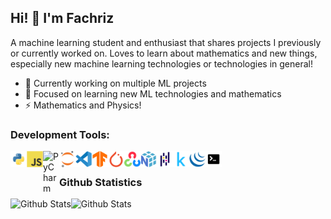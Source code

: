 ## Hi! 👋 I'm Fachriz

A machine learning student and enthusiast that shares projects I previously or currently worked on. Loves to learn about mathematics and new things, especially new machine learning technologies or technologies in general!

-   🔭 Currently working on multiple ML projects
-   🌱 Focused on learning new ML technologies and mathematics
-   ⚡ Mathematics and Physics!

### Development Tools:

[<img align="left" alt="Python" width="26px" src="https://raw.githubusercontent.com/github/explore/80688e429a7d4ef2fca1e82350fe8e3517d3494d/topics/python/python.png" />][python]
[<img align="left" alt="JavaScript" width="26px" src="https://raw.githubusercontent.com/devicons/devicon/master/icons/javascript/javascript-original.svg" />][js]
[<img align="left" alt="PyCharm" width="26px" src="https://img.icons8.com/color/452/pycharm.png" />][pycharm]
[<img align="left" alt="Jupyter Notebook" width="26px" src="https://raw.githubusercontent.com/devicons/devicon/master/icons/jupyter/jupyter-original.svg" />][jupyter]
[<img align="left" alt="Visual Studio Code" width="26px" src="https://raw.githubusercontent.com/devicons/devicon/master/icons/vscode/vscode-original.svg" />][vcs]
[<img align="left" alt="TensorFlow" width="26px" src="https://raw.githubusercontent.com/devicons/devicon/master/icons/tensorflow/tensorflow-original.svg" />][tensorflow]
[<img align="left" alt="PyTorch" width="26px" src="https://raw.githubusercontent.com/devicons/devicon/master/icons/pytorch/pytorch-original.svg" />][pytorch]
[<img align="left" alt="OpenCV" width="26px" src="https://raw.githubusercontent.com/devicons/devicon/master/icons/opencv/opencv-original.svg" />][opencv]
[<img align="left" alt="Numpy" width="26px" src="https://raw.githubusercontent.com/devicons/devicon/master/icons/numpy/numpy-original.svg" />][numpy]
[<img align="left" alt="Pandas" width="26px" src="https://raw.githubusercontent.com/devicons/devicon/master/icons/pandas/pandas-original.svg" />][pandas]
[<img align="left" alt="Kaggle" width="26px" src="https://raw.githubusercontent.com/devicons/devicon/master/icons/kaggle/kaggle-original.svg" />][kaggle]
[<img align="left" alt="JQuery" width="26px" src="https://raw.githubusercontent.com/devicons/devicon/master/icons/jquery/jquery-original.svg" />][jquery]
<img align="left" alt="Terminal" width="26px" src="https://raw.githubusercontent.com/vorillaz/devicons/master/!SVG/terminal.svg" />

<br />

### Github Statistics

<p align="left">
  <a href="https://github.com/fachrizzz">
    <img align="left" alt="Github Stats" src="https://github-readme-stats.vercel.app/api?username=fachrizzz&show_icons=true&hide_border=true&theme=github_dark" />
    <img align="left" alt="Github Stats" src="https://github-readme-stats.vercel.app/api/top-langs/?username=fachrizzz&show_icons=true&layout=compact&hide_border=true&theme=github_dark" />
  </a>
</p>

<br />

[python]: https://python.org/
[js]: https://www.javascript.com/
[vcs]: https://en.wikipedia.org/wiki/Visual_Studio_Code
[jupyter]: https://en.wikipedia.org/wiki/Project_Jupyter
[tensorflow]: https://tensorflow.org
[pycharm]: https://www.jetbrains.com/pycharm/
[pytorch]: https://pytorch.org/
[opencv]: https://opencv.org/
[numpy]: https://numpy.org/
[pandas]: https://pandas.pydata.org/
[kaggle]: https://www.kaggle.com/
[jquery]: https://jquery.com/

